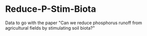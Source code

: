 # Reduce-P-Stim-Biota
Data to go with the paper "Can we reduce phosphorus runoff from agricultural fields by stimulating soil biota?"
